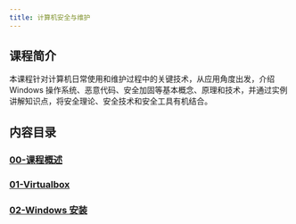```yaml
---
title: 计算机安全与维护
---
```


## 课程简介

本课程针对计算机日常使用和维护过程中的关键技术，从应用角度出发，介绍 Windows 操作系统、恶意代码、安全加固等基本概念、原理和技术，并通过实例讲解知识点，将安全理论、安全技术和安全工具有机结合。

## 内容目录

### [00-课程概述](cms/introduction.md)

### [01-Virtualbox](cms/virtualbox.md)

### [02-Windows 安装](cms/windows-install.md)
